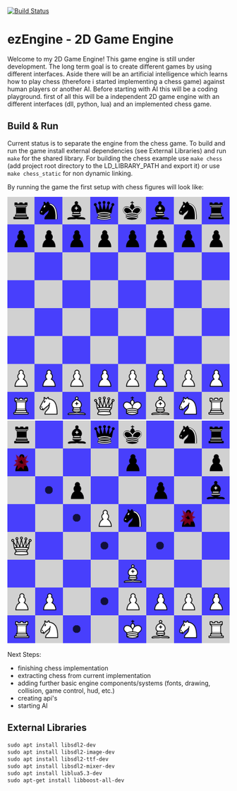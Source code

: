 [![Build Status](https://dev.azure.com/thomassedlmair/ezEngine/_apis/build/status/ThoSe1990.ezEngine?branchName=master)](https://dev.azure.com/thomassedlmair/ezEngine/_build/latest?definitionId=6&branchName=master)

# ezEngine - 2D Game Engine
  
Welcome to my 2D Game Engine! This game engine is still under development. The long term goal is to create different games by using different interfaces. Aside there will be an artificial intelligence which learns how to play chess (therefore i started implementing a chess game) against human players or another AI. Before starting with AI this will be a coding playground. first of all this will be a independent 2D game engine with an different interfaces (dll, python, lua) and an implemented chess game.
  
## Build & Run
Current status is to separate the engine from the chess game. To build and run the game install external dependencies (see External Libraries) and run `make` for the shared library. For building the chess example use `make chess` (add project root directory to the LD_LIBRARY_PATH and export it) or use `make chess_static` for non dynamic linking.


By running the game the first setup with chess figures will look like: 

![first setup](./screenshots/default_setup.PNG)
![game running](./screenshots/chessgame.PNG)


Next Steps:
- finishing chess implementation
- extracting chess from current implementation
- adding further basic engine components/systems (fonts, drawing, collision, game control, hud, etc.)
- creating api's
- starting AI


## External Libraries

````
sudo apt install libsdl2-dev
sudo apt install libsdl2-image-dev
sudo apt install libsdl2-ttf-dev
sudo apt install libsdl2-mixer-dev
sudo apt install liblua5.3-dev
sudo apt-get install libboost-all-dev
````
